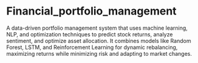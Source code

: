 # Financial_portfolio_management
A data-driven portfolio management system that uses machine learning, NLP, and optimization techniques to predict stock returns, analyze sentiment, and optimize asset allocation. It combines models like Random Forest, LSTM, and Reinforcement Learning for dynamic rebalancing, maximizing returns while minimizing risk and adapting to market changes.
